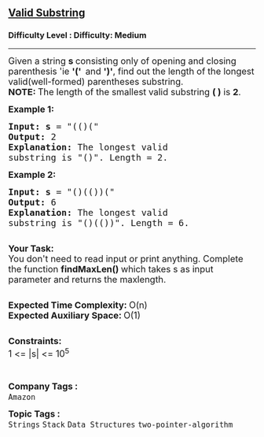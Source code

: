 <h2><a href="https://www.geeksforgeeks.org/problems/valid-substring0624/1?page=1&category=Strings&difficulty=Medium&status=unsolved&sortBy=submissions">Valid Substring</a></h2><h3>Difficulty Level : Difficulty: Medium</h3><hr><div class="problems_problem_content__Xm_eO"><p><span style="font-size: 18px;">Given a string <strong>s </strong>consisting only of opening and closing parenthesis 'ie <strong>'(' &nbsp;</strong>and <strong>')'</strong>, find out the length of the longest valid(well-formed) parentheses</span><span style="font-size: 18px;"> substring.</span><br><span style="font-size: 18px;"><strong>NOTE: </strong>The length&nbsp;of&nbsp;the smallest&nbsp;valid substring&nbsp;<strong>( )</strong> is <strong>2</strong>.</span></p>
<p><span style="font-size: 18px;"><strong>Example 1:</strong></span></p>
<pre><span style="font-size: 18px;"><strong>Input: s</strong> = "(()(</span><span style="font-size: 18px;">"
<strong>Output:</strong> 2
<strong>Explanation: </strong>The longest valid 
substring is "()". Length = 2.</span>
</pre>
<p><span style="font-size: 18px;"><strong>Example 2:</strong></span></p>
<pre><span style="font-size: 18px;"><strong>Input: s</strong> = "()(())(</span><span style="font-size: 18px;">"
<strong>Output:</strong> 6
<strong>Explanation: </strong>The longest valid 
substring is "()(())</span><span style="font-size: 18px;">". Length = 6.</span></pre>
<p><br><span style="font-size: 18px;"><strong>Your Task: &nbsp;</strong><br>You don't need to read input or print anything. Complete the function <strong>findMaxLen()&nbsp;</strong>which takes s as input parameter and returns the maxlength.</span></p>
<p><br><span style="font-size: 18px;"><strong>Expected Time Complexity: </strong>O(n)<br><strong>Expected Auxiliary Space:&nbsp;</strong>O(1)&nbsp; &nbsp;</span></p>
<p><br><span style="font-size: 18px;"><strong>Constraints:</strong><br>1 &lt;= |s| &lt;= 10<sup>5</sup></span></p>
<p>&nbsp;</p></div><p><span style=font-size:18px><strong>Company Tags : </strong><br><code>Amazon</code>&nbsp;<br><p><span style=font-size:18px><strong>Topic Tags : </strong><br><code>Strings</code>&nbsp;<code>Stack</code>&nbsp;<code>Data Structures</code>&nbsp;<code>two-pointer-algorithm</code>&nbsp;
